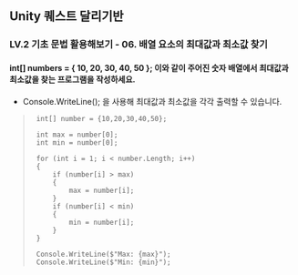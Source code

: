 ## Unity 퀘스트 달리기반
### LV.2 기초 문법 활용해보기 - 06. 배열 요소의 최대값과 최소값 찾기
#### int[] numbers = { 10, 20, 30, 40, 50 }; 이와 같이 주어진 숫자 배열에서 최대값과 최소값을 찾는 프로그램을 작성하세요.
* Console.WriteLine(); 을 사용해 최대값과 최소값을 각각 출력할 수 있습니다.

>      
>      int[] number = {10,20,30,40,50};
>      
>      int max = number[0];
>      int min = number[0];
>      
>      for (int i = 1; i < number.Length; i++)
>      {
>          if (number[i] > max)
>          {
>              max = number[i];
>          }
>          if (number[i] < min)
>          {
>              min = number[i];
>          }
>      }
>      
>      Console.WriteLine($"Max: {max}");
>      Console.WriteLine($"Min: {min}");
